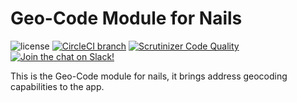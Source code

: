 # Geo-Code Module for Nails

![license](https://img.shields.io/badge/license-MIT-green.svg)
[![CircleCI branch](https://img.shields.io/circleci/project/github/nails/module-geo-code.svg)](https://circleci.com/gh/nails/module-geo-code)
[![Scrutinizer Code Quality](https://scrutinizer-ci.com/g/nails/module-geo-code/badges/quality-score.png)](https://scrutinizer-ci.com/g/nails/module-geo-code)
[![Join the chat on Slack!](https://now-examples-slackin-rayibnpwqe.now.sh/badge.svg)](https://nails-app.slack.com/shared_invite/MTg1NDcyNjI0ODcxLTE0OTUwMzA1NTYtYTZhZjc5YjExMQ)

This is the Geo-Code module for nails, it brings address geocoding capabilities to the app.

